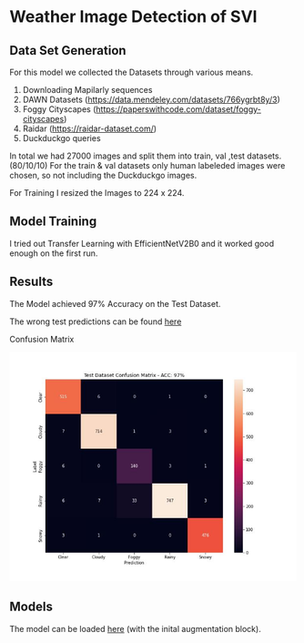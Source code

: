 # Weather Image Detection of SVI


## Data Set Generation

For this model we collected the Datasets through various means. 

1. Downloading Mapilarly sequences
2. DAWN Datasets (https://data.mendeley.com/datasets/766ygrbt8y/3)
3. Foggy Cityscapes (https://paperswithcode.com/dataset/foggy-cityscapes)
4. Raidar (https://raidar-dataset.com/)
5. Duckduckgo queries

In total we had 27000 images and split them into train, val ,test datasets. (80/10/10)
For the train & val datasets only human labeleded images were chosen, so not including the Duckduckgo images. 

For Training I resized the Images to 224 x 224.



## Model Training

I tried out Transfer Learning with EfficientNetV2B0 and it worked good enough on the first run.

## Results

The Model achieved 97% Accuracy on the Test Dataset. 


The wrong test predictions can be found [here](weather/false_predictions/)


 
Confusion Matrix

![con](weather/Weather_Confusion_Matrix.jpg)

## Models

The model can be loaded [here](weather/weathter_model/) (with the inital augmentation block).


